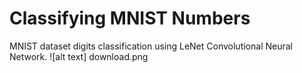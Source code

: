 # Classifying MNIST Numbers
MNIST dataset digits classification using LeNet Convolutional Neural Network.
![alt text] download.png
